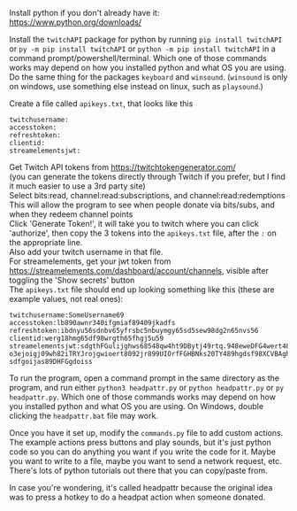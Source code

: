 Install python if you don't already have it: https://www.python.org/downloads/

Install the `twitchAPI` package for python by running `pip install twitchAPI` or `py -m pip install twitchAPI` or `python -m pip install twitchAPI` in a command prompt/powershell/terminal. Which one of those commands works may depend on how you installed python and what OS you are using.  
Do the same thing for the packages `keyboard` and `winsound`. (`winsound` is only on windows, use something else instead on linux, such as `playsound`.)

Create a file called `apikeys.txt`, that looks like this
```
twitchusername:
accesstoken:
refreshtoken:
clientid:
streamelementsjwt:
```
Get Twitch API tokens from https://twitchtokengenerator.com/  
(you can generate the tokens directly through Twitch if you prefer, but I find it much easier to use a 3rd party site)  
Select bits:read, channel:read:subscriptions, and channel:read:redemptions  
This will allow the program to see when people donate via bits/subs, and when they redeem channel points  
Click 'Generate Token!', it will take you to twitch where you can click 'authorize', then copy the 3 tokens into the `apikeys.txt` file, after the `:` on the appropriate line.  
Also add your twitch username in that file.  
For streamelements, get your jwt token from https://streamelements.com/dashboard/account/channels, visible after toggling the 'Show secrets' button  
The `apikeys.txt` file should end up looking something like this (these are example values, not real ones):
```
twitchusername:SomeUsername69
accesstoken:lb890awnr340ifgmiaf89409jkadfs
refreshtoken:ibdnyu56sdnbv65yfrsbc5nbuymgy65sd5sew98dg2n65nvs56
clientid:werg18hmg65df98wrgth65fhgj5u59
streamelementsjwt:sdgthFGulijghws68548qw4ht9DBytj49rtq.948eweDFG4wert48y4tuy84er98wASDFrqw489th4djhuyDFSGy545j9sdjm0a90-o3ejoigj09wh82iTRYJrojgwioert8092jr899UIOrfFGHBNks20TY489hgdsf98XCVBAghfdlgkjaSBNVjhdflkddfahsgjaCVBho4879dfbgjhkfdhasdfgsbDFGH0hjf6h98idsjkdhfghjsdf5dfgsqwre6eytr5ytuiofghj6vdhfiug93ZXVCiundfg97hasdfgSDFG4hd9fgh9h.9fgd78ySDHSDFGg4oidsj-sdfgoijas89DHFGgdoiss
```

To run the program, open a command prompt in the same directory as the program, and run either `python3 headpattr.py` or `python headpattr.py` or `py headpattr.py`. Which one of those commands works may depend on how you installed python and what OS you are using. On Windows, double clicking the `headpattr.bat` file may work.

Once you have it set up, modify the `commands.py` file to add custom actions. The example actions press buttons and play sounds, but it's just python code so you can do anything you want if you write the code for it. Maybe you want to write to a file, maybe you want to send a network request, etc. There's lots of python tutorials out there that you can copy/paste from.

In case you're wondering, it's called headpattr because the original idea was to press a hotkey to do a headpat action when someone donated.

